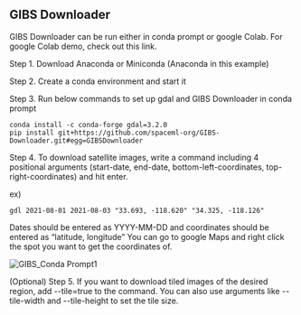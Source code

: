 ## GIBS Downloader
GIBS Downloader can be run either in conda prompt or google Colab. For google Colab demo, check out this link.

Step 1. Download Anaconda or Miniconda (Anaconda in this example)

Step 2. Create a conda environment and start it

Step 3. Run below commands to set up gdal and GIBS Downloader in conda prompt
```
conda install -c conda-forge gdal=3.2.0
pip install git+https://github.com/spaceml-org/GIBS-Downloader.git#egg=GIBSDownloader
```
Step 4. To download satellite images, write a command including 4 positional arguments (start-date, end-date, bottom-left-coordinates, top-right-coordinates) and hit enter. 

ex) 
```
gdl 2021-08-01 2021-08-03 "33.693, -118.620" "34.325, -118.126"
```
Dates should be entered as YYYY-MM-DD and coordinates should be entered as “latitude, longitude”
You can go to google Maps and right click the spot you want to get the coordinates of.

![GIBS_Conda Prompt1](https://user-images.githubusercontent.com/66165810/132446559-8f1dfaf8-5d26-4cd6-8607-260466adf60e.gif)


(Optional) Step 5. If you want to download tiled images of the desired region, add --tile=true to the command. You can also use arguments like --tile-width and --tile-height to set the tile size.
